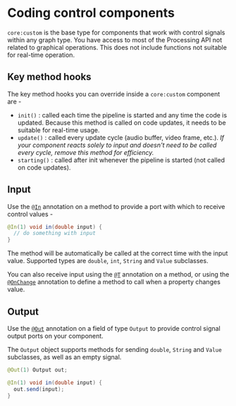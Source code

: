 # Coding control components

`core:custom` is the base type for components that work with control signals within
any graph type. You have access to most of the Processing API not related to graphical
operations. This does not include functions not suitable for real-time operation.

## Key method hooks

The key method hooks you can override inside a `core:custom` component are -

 - `init()` : called each time the pipeline is started and any time the code is updated.
Because this method is called on code updates, it needs to be suitable for real-time usage.
 - `update()` : called every update cycle (audio buffer, video frame, etc.). _If your
component reacts solely to input and doesn't need to be called every cycle, remove
this method for efficiency._
 - `starting()` : called after init whenever the pipeline is started (not called on code updates).

## Input

Use the [`@In`](annotations.md#in) annotation on a method to provide a port with which to receive control values -

```java
@In(1) void in(double input) {
  // do something with input
}
```

The method will be automatically be called at the correct time with the input value.
Supported types are `double`, `int`, `String` and `Value` subclasses.

You can also receive input using the [`@T`](annotations.md#t) annotation on a method,
or using the [`@OnChange`](annotations-additional.md#onchange) annotation to define a
method to call when a property changes value.

## Output

Use the [`@Out`](annotations.md#out) annotation on a field of type `Output` to provide
control signal output ports on your component.

The `Output` object supports methods for sending `double`, `String` and `Value` subclasses,
as well as an empty signal.

```java
@Out(1) Output out;

@In(1) void in(double input) {
  out.send(input);
}
```
